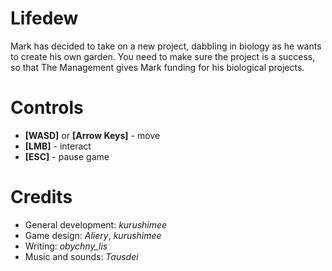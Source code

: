 # Lifedew
Mark has decided to take on a new project, dabbling in biology as he wants to create his own garden. You need to make sure the project is a success, so that The Management gives Mark funding for his biological projects.

# Controls
- **[WASD]** or **[Arrow Keys]** - move
- **[LMB]** - interact
- **[ESC]** - pause game

# Credits
- General development: *kurushimee*
- Game design: *Aliery*, *kurushimee*
- Writing: *obychny_lis*
- Music and sounds: *Tausdei*
